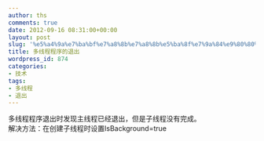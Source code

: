```yaml
---
author: ths
comments: true
date: 2012-09-16 08:31:00+00:00
layout: post
slug: '%e5%a4%9a%e7%ba%bf%e7%a8%8b%e7%a8%8b%e5%ba%8f%e7%9a%84%e9%80%80%e5%87%ba'
title: 多线程程序的退出
wordpress_id: 874
categories:
- 技术
tags:
- 多线程
- 退出
---
```


多线程程序退出时发现主线程已经退出，但是子线程没有完成。  
解决方法：在创建子线程时设置IsBackground=true



